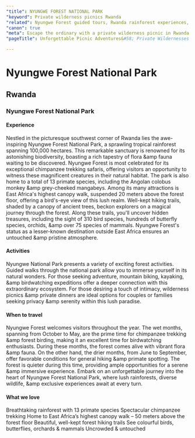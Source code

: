 ```yaml
---
"title": NYUNGWE FOREST NATIONAL PARK
"keyword": Private wilderness picnics Rwanda
"related": Nyungwe Forest guided tours, Rwanda rainforest experiences, Exclusive Nyungwe Forest safaris, Luxury wildlife encounters Nyungwe, Best primate treks Rwanda, Tailored Nyungwe Forest itineraries, Unique birdwatching Nyungwe, Exclusive canopy walk Rwanda, Nyungwe Forest photography tours, Private wilderness picnics Rwanda
"canon": true
"meta": Escape the ordinary with a private wilderness picnic in Rwanda. Immerse yourself in stunning landscapes, savor delectable food, and enjoy unmatched intimacy with nature. Explore options, discover unique locations, and plan your dream picnic today!
"pageTitle": Unforgettable Picnic Adventures&#58; Private Wildernesses in Rwanda

---
```


# Nyungwe Forest National Park
## Rwanda
### Nyungwe Forest National Park

#### Experience
Nestled in the picturesque southwest corner of Rwanda lies the awe-inspiring Nyungwe Forest National Park, a sprawling tropical rainforest spanning 100,000 hectares. This remarkable sanctuary is renowned for its astonishing biodiversity, boasting a rich tapestry of flora &amp fauna waiting to be discovered.
Nyungwe Forest is most celebrated for its exceptional chimpanzee trekking safaris, offering visitors an opportunity to witness these magnificent creatures in their natural habitat. The park is also home to a total of 13 primate species, including the Angolan colobus monkey &amp grey-cheeked mangabeys. Among its many attractions is East Africa's highest canopy walk, suspended 20 meters above the forest floor, offering a bird's-eye view of this lush realm.
Well-kept hiking trails, shaded by a canopy of ancient trees, beckon explorers on a magical journey through the forest. Along these trails, you'll uncover hidden treasures, including the sight of 310 bird species, hundreds of butterfly species, orchids, &amp over 75 species of mammals. Nyungwe Forest's status as a lesser-known destination outside East Africa ensures an untouched &amp pristine atmosphere.

#### Activities
Nyungwe National Park presents a variety of exciting forest activities. Guided walks through the national park allow you to immerse yourself in its natural wonders. For those seeking adventure, mountain biking, kayaking, &amp birdwatching expeditions offer a deeper connection with this extraordinary ecosystem.
For those desiring a touch of intimacy, wilderness picnics &amp private dinners are ideal options for couples or families seeking privacy &amp serenity within this lush paradise.

#### When to travel
Nyungwe Forest welcomes visitors throughout the year. The wet months, spanning from October to May, are the prime time for chimpanzee trekking &amp forest birding, making it an excellent time for birdwatching enthusiasts. During these months, the forest comes alive with vibrant flora &amp fauna.
On the other hand, the drier months, from June to September, offer favorable conditions for general hiking &amp primate spotting. The forest is quieter during this time, providing ample opportunities for a serene &amp immersive experience.
Embark on an unforgettable journey into the heart of Nyungwe Forest National Park, where lush rainforests, diverse wildlife, &amp exclusive experiences await at every turn.


#### What we love
Breathtaking rainforest with 13 primate species
Spectacular chimpanzee trekking
Home to East Africa’s highest canopy walk – 50 meters above the forest floor
Beautiful, well-kept forest hiking trails
See colourful birds, butterflies, orchards & mammals
Uncrowded & untouched